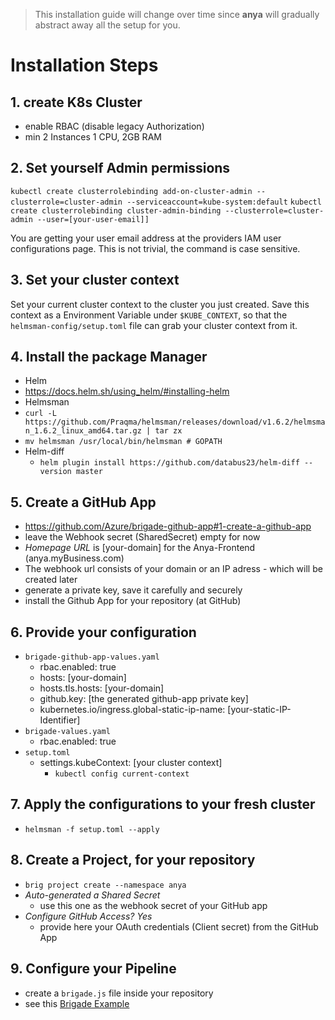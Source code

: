 > This installation guide will change over time since **anya** will gradually abstract away all the setup for you.

# Installation Steps

## 1. create K8s Cluster
- enable RBAC (disable legacy Authorization)
- min 2 Instances 1 CPU, 2GB RAM

## 2. Set yourself Admin permissions
`kubectl create clusterrolebinding add-on-cluster-admin --clusterrole=cluster-admin --serviceaccount=kube-system:default`
`kubectl create clusterrolebinding cluster-admin-binding --clusterrole=cluster-admin --user=[your-user-email]]`

You are getting your user email address at the providers IAM user configurations page.
This is not trivial, the command is case sensitive.

## 3. Set your cluster context
Set your current cluster context to the cluster you just created. Save this context as a Environment Variable under `$KUBE_CONTEXT`, so that the `helmsman-config/setup.toml` file can grab your cluster context from it.

## 4. Install the package Manager
- Helm
 - https://docs.helm.sh/using_helm/#installing-helm
- Helmsman
 - `curl -L https://github.com/Praqma/helmsman/releases/download/v1.6.2/helmsman_1.6.2_linux_amd64.tar.gz | tar zx`
 - `mv helmsman /usr/local/bin/helmsman # GOPATH `
- Helm-diff
  - `helm plugin install https://github.com/databus23/helm-diff --version master`

## 5. Create a GitHub App
- https://github.com/Azure/brigade-github-app#1-create-a-github-app
- leave the Webhook secret (SharedSecret) empty for now
- _Homepage URL_ is [your-domain] for the Anya-Frontend (anya.myBusiness.com)
- The webhook url consists of your domain or an IP adress - which will be created later
- generate a private key, save it carefully and securely
- install the Github App for your repository (at GitHub)

## 6. Provide your configuration
- `brigade-github-app-values.yaml`
  - rbac.enabled: true
  - hosts: [your-domain]
  - hosts.tls.hosts: [your-domain]
  - github.key: [the generated github-app private key]
  - kubernetes.io/ingress.global-static-ip-name: [your-static-IP-Identifier]
- `brigade-values.yaml`
  - rbac.enabled: true
- `setup.toml`
  - settings.kubeContext: [your cluster context]
    - `kubectl config current-context`

## 7. Apply the configurations to your fresh cluster
- `helmsman -f setup.toml --apply`

## 8. Create a Project, for your repository
- `brig project create --namespace anya`
- _Auto-generated a Shared Secret_
  - use this one as the webhook secret of your GitHub app
- _Configure GitHub Access? Yes_
  - provide here your OAuth credentials (Client secret) from the GitHub App

## 9. Configure your Pipeline
- create a `brigade.js` file inside your repository
- see this [Brigade Example](https://github.com/Azure/brigade-github-app#running-a-new-set-of-checks)
